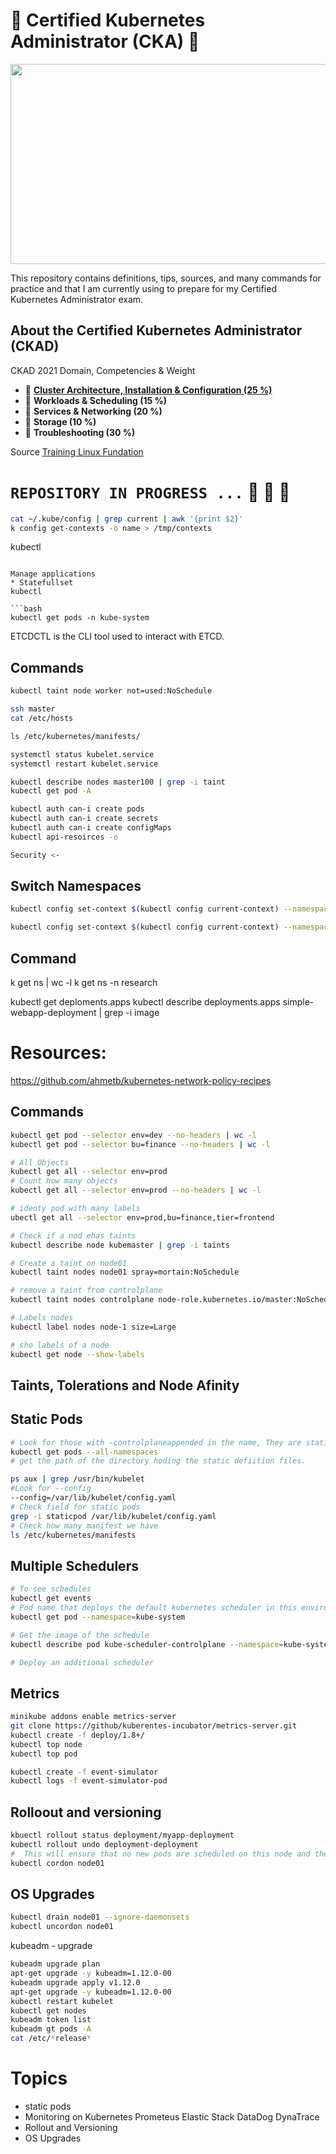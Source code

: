 
#  :octopus: Certified Kubernetes Administrator  (CKA) :dolphin:


<p align="center">
  <img width="780" height="320" src="img/final.png">
</p>

This repository contains definitions, tips, sources, and many commands for practice and that I am currently using to prepare for my Certified Kubernetes Administrator exam.

## **About the Certified Kubernetes Administrator (CKAD)**

CKAD 2021 Domain, Competencies & Weight

- :paw_prints: [**Cluster Architecture, Installation & Configuration (25 %)**](Cluster-Architecture-Installation-&-Configuration/Cluster-Architecture-Installation-&-Configuration.md)
- :paw_prints: **Workloads & Scheduling  (15 %)**
- :paw_prints: **Services & Networking (20 %)**
- :paw_prints: **Storage (10 %)**
- :paw_prints: **Troubleshooting  (30 %)**


Source [Training Linux Fundation](https://training.linuxfoundation.org/ckad-program-change-2021/)





# `` REPOSITORY IN PROGRESS ... `` :carousel_horse: :raising_hand:  :tractor:

```bash
cat ~/.kube/config | grep current | awk '{print $2}'
k config get-contexts -o name > /tmp/contexts

```
kubectl 

```

Manage applications
* Statefullset
kubectl 

```bash
kubectl get pods -n kube-system
```

ETCDCTL is the CLI tool used to interact with ETCD.


## Commands

```bash
kubectl taint node worker not=used:NoSchedule

ssh master
cat /etc/hosts

ls /etc/kubernetes/manifests/

systemctl status kubelet.service
systemctl restart kubelet.service

kubectl describe nodes master100 | grep -i taint
kubectl get pod -A

kubectl auth can-i create pods
kubectl auth can-i create secrets
kubectl auth can-i create configMaps
kubectl api-resoirces -o 

Security <-
```

## Switch Namespaces

```bash
kubectl config set-context $(kubectl config current-context) --namespace=dev

kubectl config set-context $(kubectl config current-context) --namespace=prod

```

## Command

k get ns | wc -l
k get ns -n research


kubectl get deploments.apps
kubectl describe deployments.apps simple-webapp-deployment | grep -i image


# Resources:

https://github.com/ahmetb/kubernetes-network-policy-recipes



## Commands

```bash
kubectl get pod --selector env=dev --no-headers | wc -l
kubectl get pod --selector bu=finance --no-headers | wc -l

# All Objects
kubectl get all --selector env=prod
# Count how many objects
kubectl get all --selector env=prod --no-headers | wc -l

# identy pod with many labels
ubectl get all --selector env=prod,bu=finance,tier=frontend

# Check if a nod ehas taints
kubectl describe node kubemaster | grep -i taints

# Create a taint on node01
kubectl taint nodes node01 spray=mortain:NoSchedule

# remove a taint from controlplane
kubectl taint nodes controlplane node-role.kubernetes.io/master:NoSchedule-

# Labels nodes
kubectl label nodes node-1 size=Large

# sho labels of a node
kubectl get node --show-labels
```

## Taints, Tolerations and Node Afinity

## Static Pods

```bash
# Look for those with -controlplaneappended in the name, They are static pods
kubectl get pods --all-namespaces
# get the path of the directory hoding the static defiition files.

ps aux | grep /usr/bin/kubelet
#Look for --config 
--config=/var/lib/kubelet/config.yaml
# Check field for static pods
grep -i staticpod /var/lib/kubelet/config.yaml
# Check how many manifest we have
ls /etc/kubernetes/manifests


```
## Multiple Schedulers
```bash
# To see schedules
kubectl get events
# Pod name that deploys the default kubernetes scheduler in this environment 
kubectl get pod --namespace=kube-system

# Get the image of the schedule
kubectl describe pod kube-scheduler-controlplane --namespace=kube-system

# Deploy an additional scheduler

```

## Metrics
```bash
minikube addons enable metrics-server
git clone https://github/kuberentes-incubator/metrics-server.git
kubectl create -f deploy/1.8+/
kubectl top node
kubectl top pod

kubectl create -f event-simulator
kubectl logs -f event-simulator-pod


```

## Rolloout and versioning
```bash
kbuectl rollout status deployment/myapp-deployment
kubectl rollout undo deployment-deployment 
#  This will ensure that no new pods are scheduled on this node and the existing pods will not be affected by this operation.
kubectl cordon node01
```
## OS Upgrades

```bash
kubectl drain node01 --ignore-daemonsets
kubectl uncordon node01
```

kubeadm - upgrade
```bash
kubeadm upgrade plan
apt-get upgrade -y kubeadm=1.12.0-00
kubeadm upgrade apply v1.12.0
apt-get upgrade -y kubeadm=1.12.0-00
kubectl restart kubelet
kubectl get nodes
kubeadm token list
kubeadm gt pods -A
cat /etc/*release*
```
# Topics
 - static pods
 - Monitoring on Kubernetes
    Prometeus
    Elastic Stack
    DataDog
    DynaTrace
- Rollout and Versioning
- OS Upgrades

